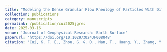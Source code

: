 ```yaml
---
title: "Modeling the Dense Granular Flow Rheology of Particles With Different Surface Friction: Implications for Geophysical Mass Flows"
collection: publications
category: manuscripts
permalink: /publication/cui2025jgres
date: 2025-03-16
venue: 'Journal of Geophysical Research: Earth Surface'
paperurl: 'https://doi.org/10.1029/2024JF008048'
citation: 'Cui, K. F. E., Zhou, G. G. D., Man, T., Huang, Y., Zhang, Y., Lu, X., & Zhao, T. (2025). &quot;Modeling the dense granular flow rheology of particles with different surface friction: Implications for geophysical mass flows.&quot; <i>Journal of Geophysical Research: Earth Surface</i>.  130: e2024JF008048.'
---
```

